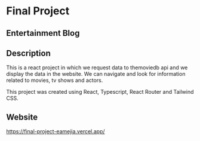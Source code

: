 # Final Project

## Entertainment Blog

## Description

This is a react project in which we request data to themoviedb api and we display the data in the website. We can navigate and look for information related to movies, tv shows and actors.

This project was created using React, Typescript, React Router and Tailwind CSS.
## Website

https://final-project-eamejia.vercel.app/